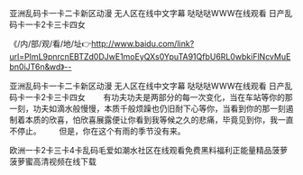 亚洲乱码卡一卡二卡新区动漫
无人区在线中文字幕
哒哒哒WWW在线观看
日产乱码卡一卡2卡三卡四女


《/内/部/观/看/地/址👉http://www.baidu.com/link?url=PImL9pnrcnEBTZd0DJwE1moEyQXs0YpuTA91QfbU6RL0wbkiFlNcvMuEbn0iJT6n&wd》--

亚洲乱码卡一卡二卡新区动漫
无人区在线中文字幕
哒哒哒WWW在线观看
日产乱码卡一卡2卡三卡四女
　　有功夫功夫是两部分的每一次变化，当在车站等你的那一刻，功夫如滴水般慢慢，本质千般烦躁也仍旧耐下心等你，当看到你的那一刻遏制着本质的欣喜，怕欣喜展露便让你看到我等候之久的悲痛，毕竟见到你，我一直不停止。
　　但是，你在这个有雨的季节没有来。





欧洲一卡2卡三卡4卡乱码毛爱如潮水社区在线观看免费黑料福利正能量精品菠萝菠萝蜜高清视频在线下载
